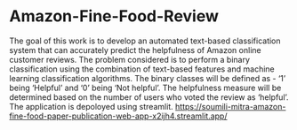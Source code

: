 # Amazon-Fine-Food-Review
The goal of this work is to develop an automated text-based classification system that can accurately predict the helpfulness of Amazon online customer reviews. The problem considered is to perform a binary classification using the combination of text-based features and machine learning classification algorithms. The binary classes will be defined as - ‘1’ being ‘Helpful’ and ‘0’ being ‘Not helpful’. The helpfulness measure will be determined based on the number of users who voted the review as ‘helpful’.
The application is depoloyed using streamlit.
https://soumili-mitra-amazon-fine-food-paper-publication-web-app-x2ijh4.streamlit.app/
